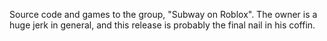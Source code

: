 Source code and games to the group, "Subway on Roblox". The owner is a huge jerk in general, and this release is probably the final nail in his coffin.
